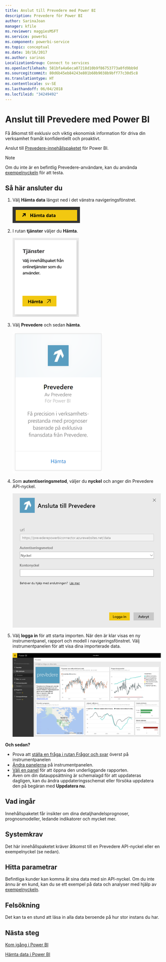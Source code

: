 ```yaml
---
title: Anslut till Prevedere med Power BI
description: Prevedere för Power BI
author: SarinaJoan
manager: kfile
ms.reviewer: maggiesMSFT
ms.service: powerbi
ms.component: powerbi-service
ms.topic: conceptual
ms.date: 10/16/2017
ms.author: sarinas
LocalizationGroup: Connect to services
ms.openlocfilehash: 581bfa4a6eca07218d10b9f86753773a0fd9bb9d
ms.sourcegitcommit: 80d6b45eb84243e801b60b9038b9bff77c30d5c8
ms.translationtype: HT
ms.contentlocale: sv-SE
ms.lasthandoff: 06/04/2018
ms.locfileid: "34249492"
---
```

# <a name="connect-to-prevedere-with-power-bi"></a>Anslut till Prevedere med Power BI
Få åtkomst till exklusiv och viktig ekonomisk information för driva din verksamhet framåt konfidentiellt och proaktivt.

Anslut till [Prevedere-innehållspaketet](https://app.powerbi.com/getdata/services/prevedere) för Power BI.

>[!NOTE]
>Om du inte är en befintlig Prevedere-användare, kan du använda [exempelnyckeln](https://prevederepowerbiconnector.azurewebsites.net/static/learnmore.html) för att testa.

## <a name="how-to-connect"></a>Så här ansluter du
1. Välj **Hämta data** längst ned i det vänstra navigeringsfönstret.
   
   ![](media/service-connect-to-prevedere/getdata.png)
2. I rutan **tjänster** väljer du **Hämta**.
   
   ![](media/service-connect-to-prevedere/services.png)
3. Välj **Prevedere** och sedan **hämta**.
   
   ![](media/service-connect-to-prevedere/connect.png)
4. Som **autentiseringsmetod**, väljer du **nyckel** och anger din Prevedere API-nyckel.
   
    ![](media/service-connect-to-prevedere/creds.png)
5. Välj **logga in** för att starta importen. När den är klar visas en ny instrumentpanel, rapport och modell i navigeringsfönstret. Välj instrumentpanelen för att visa dina importerade data.
   
     ![](media/service-connect-to-prevedere/dashboard.png)

**Och sedan?**

* Prova att [ställa en fråga i rutan Frågor och svar](power-bi-q-and-a.md) överst på instrumentpanelen
* [Ändra panelerna](service-dashboard-edit-tile.md) på instrumentpanelen.
* [Välj en panel](service-dashboard-tiles.md) för att öppna den underliggande rapporten.
* Även om din datauppsättning är schemalagd för att uppdateras dagligen, kan du ändra uppdateringsschemat eller försöka uppdatera den på begäran med **Uppdatera nu**.

## <a name="whats-included"></a>Vad ingår
Innehållspaketet får insikter om dina detaljhandelsprognoser, prognosmodeller, ledande indikatorer och mycket mer.

## <a name="system-requirements"></a>Systemkrav
Det här innehållspaketet kräver åtkomst till en Prevedere API-nyckel eller en exempelnyckel (se nedan).

## <a name="finding-parameters"></a>Hitta parametrar
<a name="FindingParams"></a>

Befintliga kunder kan komma åt sina data med sin API-nyckel. Om du inte ännu är en kund, kan du se ett exempel på data och analyser med hjälp av [exempelnyckeln](https://prevederepowerbiconnector.azurewebsites.net/static/learnmore.html).

## <a name="troubleshooting"></a>Felsökning
Det kan ta en stund att läsa in alla data beroende på hur stor instans du har.

## <a name="next-steps"></a>Nästa steg
[Kom igång i Power BI](service-get-started.md)

[Hämta data i Power BI](service-get-data.md)

